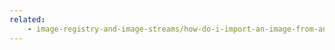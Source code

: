 ```yaml
---
related:
    - image-registry-and-image-streams/how-do-i-import-an-image-from-an-external-image.md
---
```

